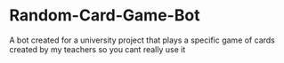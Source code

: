 # Random-Card-Game-Bot
A bot created for a university project that plays a specific game of cards created by my teachers so you cant really use it
